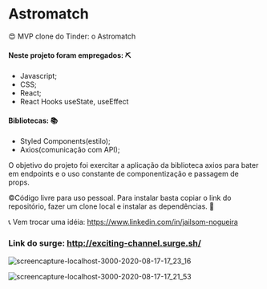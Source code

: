 # Astromatch 
😍 MVP clone do Tinder: o Astromatch 

#### Neste projeto foram empregados: ⛏
- Javascript;
- CSS;
- React;
- React Hooks useState, useEffect

#### Bibliotecas: 📚
- Styled Components(estilo);
- Axios(comunicação com API);

O objetivo do projeto foi exercitar a aplicação da biblioteca axios para bater em endpoints e o uso constante de componentização e passagem de props. 

&copy;Código livre para uso pessoal. Para instalar basta copiar o link do repositório, fazer um clone local e instalar as dependências. 🎁

📞 Vem trocar uma idéia: https://www.linkedin.com/in/jailsom-nogueira

### Link do surge: http://exciting-channel.surge.sh/

![screencapture-localhost-3000-2020-08-17-17_23_16](https://user-images.githubusercontent.com/65511670/90441221-f6563e80-e0ae-11ea-936e-86ef27498f10.png)

![screencapture-localhost-3000-2020-08-17-17_21_53](https://user-images.githubusercontent.com/65511670/90441225-f8200200-e0ae-11ea-968e-eae8b6e7b97f.png)
